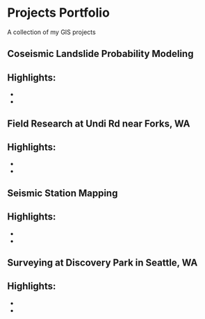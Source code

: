# Projects Portfolio
A collection of my GIS projects
## Coseismic Landslide Probability Modeling
Highlights:
-
-
-
## Field Research at Undi Rd near Forks, WA
Highlights:
-
-
-
## Seismic Station Mapping
Highlights:
-
-
-
## Surveying at Discovery Park in Seattle, WA
Highlights:
-
-
-